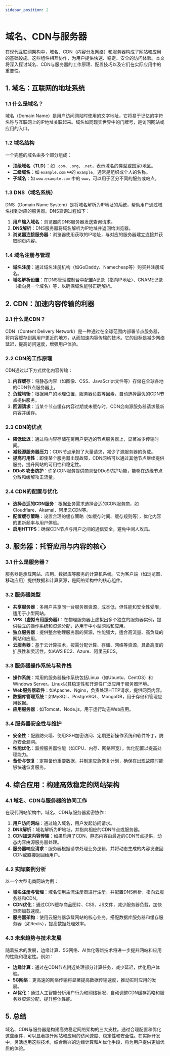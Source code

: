 ```yaml
---
sidebar_position: 2
---
```


# 域名、CDN与服务器

在现代互联网架构中，域名、CDN（内容分发网络）和服务器构成了网站和应用的基础设施。这些组件相互协作，为用户提供快速、稳定、安全的访问体验。本文将深入探讨域名、CDN与服务器的工作原理、配置技巧以及它们在实际应用中的重要性。

## 1. 域名：互联网的地址系统

### 1.1 什么是域名？
域名（Domain Name）是用户访问网站时使用的文字地址，它将易于记忆的字符名称与互联网上的IP地址关联起来。域名如同现实世界中的门牌号，是访问网站或应用的入口。

### 1.2 域名结构
一个完整的域名由多个部分组成：
- **顶级域名（TLD）**：如 `.com`、`.org`、`.net`，表示域名的类型或国家/地区。
- **二级域名**：如 `example.com` 中的 `example`，通常是组织或个人的名称。
- **子域名**：如 `www.example.com` 中的 `www`，可以用于区分不同的服务或站点。

### 1.3 DNS（域名系统）
DNS（Domain Name System）是将域名解析为IP地址的系统，帮助用户通过域名找到对应的服务器。DNS查询过程如下：
1. **用户输入域名**：浏览器向DNS服务器发送查询请求。
2. **DNS解析**：DNS服务器将域名解析为IP地址并返回给浏览器。
3. **浏览器连接服务器**：浏览器使用获取的IP地址，与对应的服务器建立连接并获取网页内容。

### 1.4 域名注册与管理
- **域名注册**：通过域名注册机构（如GoDaddy、Namecheap等）购买并注册域名。
- **域名解析设置**：在DNS管理控制台中配置A记录（指向IP地址）、CNAME记录（指向另一个域名）等，以确保域名能够正确解析。

## 2. CDN：加速内容传输的利器

### 2.1 什么是CDN？
CDN（Content Delivery Network）是一种通过在全球范围内部署节点服务器，将内容缓存到离用户更近的地方，从而加速内容传输的技术。它的目标是减少网络延迟，提高访问速度，增强用户体验。

### 2.2 CDN的工作原理
CDN通过以下方式优化内容传输：
1. **内容缓存**：将静态内容（如图像、CSS、JavaScript文件等）存储在全球各地的CDN节点服务器上。
2. **负载均衡**：根据用户的地理位置、服务器负载等因素，自动选择最优的CDN节点提供服务。
3. **回源请求**：当某个节点缓存内容过期或未缓存时，CDN会向源服务器请求最新内容并缓存。

### 2.3 CDN的优点
- **降低延迟**：通过将内容存储在离用户更近的节点服务器上，显著减少传输时间。
- **减轻源服务器压力**：CDN节点承担了大量请求，减少了源服务器的负载。
- **提高可用性**：即使某个服务器出现故障，CDN网络可以通过其他节点继续提供服务，提升网站的可用性和稳定性。
- **DDoS 攻击防护**：许多CDN服务提供商具备DDoS防护功能，能够在边缘节点分散和缓解攻击流量。

### 2.4 CDN的配置与优化
- **选择合适的CDN服务**：根据业务需求选择合适的CDN服务商，如Cloudflare、Akamai、阿里云CDN等。
- **配置缓存策略**：设置合理的缓存策略（如缓存时间、缓存规则等），优化内容的更新频率与用户体验。
- **启用HTTPS**：确保CDN节点与用户之间的通信安全，避免中间人攻击。

## 3. 服务器：托管应用与内容的核心

### 3.1 什么是服务器？
服务器是承载网站、应用、数据库等服务的计算机系统。它为客户端（如浏览器、移动应用）提供数据和计算资源，是网络架构中的核心组件。

### 3.2 服务器类型
- **共享服务器**：多用户共享同一台服务器资源，成本低，但性能和安全性受限，适用于小型网站。
- **VPS（虚拟专用服务器）**：在物理服务器上虚拟出多个独立的服务器实例，提供独立的操作系统和资源分配，适用于中小型网站和应用。
- **独立服务器**：提供整台物理服务器的资源，性能强大，适合高流量、高负载的网站和应用。
- **云服务器**：基于云计算技术，按需分配计算、存储、网络等资源，具备高度的扩展性和灵活性，如AWS EC2、Azure、阿里云ECS。

### 3.3 服务器操作系统与软件栈
- **操作系统**：常用的服务器操作系统包括Linux（如Ubuntu、CentOS）和Windows Server。Linux以其稳定性和开源性广泛应用于服务器环境。
- **Web服务器软件**：如Apache、Nginx，负责处理HTTP请求，提供网页内容。
- **数据库管理系统**：如MySQL、PostgreSQL、MongoDB，用于存储和管理应用数据。
- **应用服务器**：如Tomcat、Node.js，用于运行动态Web应用。

### 3.4 服务器安全性与维护
- **安全性**：配置防火墙、使用SSH加密访问、定期更新操作系统和软件补丁，防范安全漏洞。
- **性能优化**：监控服务器性能（如CPU、内存、网络带宽），优化配置以提高处理能力。
- **备份与恢复**：定期备份重要数据，并制定应急恢复计划，确保在出现故障时能够快速恢复服务。

## 4. 综合应用：构建高效稳定的网站架构

### 4.1 域名、CDN与服务器的协同工作
在现代网站架构中，域名、CDN与服务器紧密协作：
1. **用户访问网站**：通过输入域名，用户发起访问请求。
2. **DNS解析**：域名解析为IP地址，并指向相应的CDN节点或服务器。
3. **CDN加速内容传输**：如果启用了CDN，静态内容由最近的CDN节点提供，动态内容由源服务器处理。
4. **服务器响应请求**：服务器根据请求处理业务逻辑，并将动态生成的内容发送回CDN或直接返回给用户。

### 4.2 实际案例分析
以一个大型电商网站为例：
- **域名注册与管理**：域名使用主流注册商进行注册，并配置DNS解析，指向云服务器和CDN。
- **CDN优化**：通过CDN缓存商品图片、CSS、JS文件，减少服务器负载，加快页面加载速度。
- **服务器架构**：使用云服务器承载网站的核心业务，搭配数据库服务器和缓存服务器（如Redis），提高数据处理效率。

### 4.3 未来趋势与技术发展
随着技术的发展，边缘计算、5G网络、AI优化等新技术将进一步提升网站和应用的性能和稳定性。例如：
- **边缘计算**：通过在CDN节点附近处理部分计算任务，减少延迟，优化用户体验。
- **5G网络**：更高速的网络传输将显著提高数据传输速度，推动实时应用的发展。
- **AI优化**：通过人工智能分析用户行为和网络状况，自动调整CDN缓存策略和服务器资源分配，提升整体性能。

## 5. 总结

域名、CDN与服务器是构建高效稳定网络架构的三大支柱。通过合理配置和优化这些组件，可以显著提升网站和应用的访问速度、稳定性和安全性。在实际开发中，灵活运用这些技术，结合新兴的边缘计算和AI优化手段，将为用户提供更加优质的体验。
